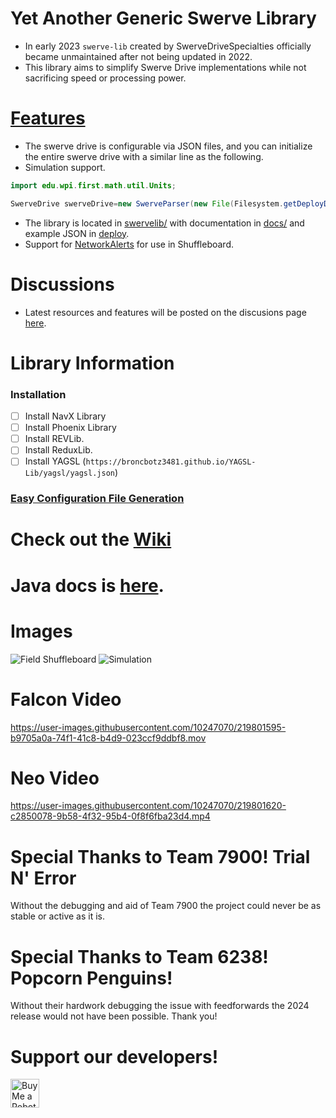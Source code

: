 # Yet Another Generic Swerve Library
* In early 2023 `swerve-lib` created by SwerveDriveSpecialties officially became unmaintained after not being updated in 2022.
* This library aims to simplify Swerve Drive implementations while not sacrificing speed or processing power.

# [Features](https://github.com/BroncBotz3481/YAGSL-Example/discussions/29)
* The swerve drive is configurable via JSON files, and you can initialize the entire swerve drive with a similar line as the following.
* Simulation support.
```java
import edu.wpi.first.math.util.Units;

SwerveDrive swerveDrive=new SwerveParser(new File(Filesystem.getDeployDirectory(),"swerve")).createSwerveDrive(Units.feetToMeters(14.5));
```
* The library is located in [swervelib/](./swervelib) with documentation in [docs/](./docs) and example JSON in [deploy](./deploy).
* Support for [NetworkAlerts](https://github.com/Mechanical-Advantage/NetworkAlerts/) for use in Shuffleboard.

# Discussions
* Latest resources and features will be posted on the discusions page [here](https://github.com/BroncBotz3481/YAGSL-Example/discussions).


# Library Information
### Installation
- [ ] Install NavX Library
- [ ] Install Phoenix Library
- [ ] Install REVLib.
- [ ] Install ReduxLib.
- [ ] Install YAGSL (`https://broncbotz3481.github.io/YAGSL-Lib/yagsl/yagsl.json`)  

### [Easy Configuration File Generation](https://broncbotz3481.github.io/YAGSL-Example/)

# Check out the [Wiki](https://github.com/BroncBotz3481/YAGSL/wiki)
# Java docs is [here](https://broncbotz3481.github.io/YAGSL/).

# Images
![Field Shuffleboard](./images/field.png)
![Simulation](./images/simulation.png)  

# Falcon Video

https://user-images.githubusercontent.com/10247070/219801595-b9705a0a-74f1-41c8-b4d9-023ccf9ddbf8.mov  

# Neo Video

https://user-images.githubusercontent.com/10247070/219801620-c2850078-9b58-4f32-95b4-0f8f6fba23d4.mp4

# Special Thanks to Team 7900! Trial N' Error
Without the debugging and aid of Team 7900 the project could never be as stable or active as it is.

# Special Thanks to Team 6238! Popcorn Penguins!
Without their hardwork debugging the issue with feedforwards the 2024 release would not have been possible. Thank you!


# Support our developers!
<a href='https://ko-fi.com/yagsl' target='_blank'><img height='35' style='border:0px;height:46px;' src='https://az743702.vo.msecnd.net/cdn/kofi3.png?v=0' border='0' alt='Buy Me a Robot at ko-fi.com'></a>
